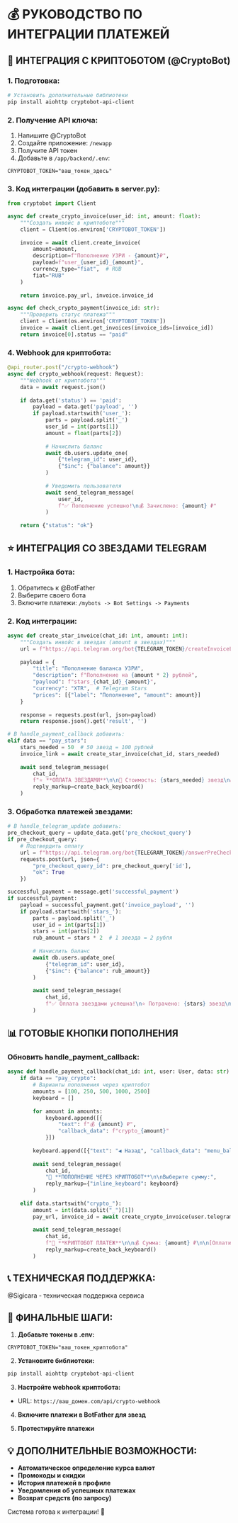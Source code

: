 # 💰 РУКОВОДСТВО ПО ИНТЕГРАЦИИ ПЛАТЕЖЕЙ

## 🤖 ИНТЕГРАЦИЯ С КРИПТОБОТОМ (@CryptoBot)

### 1. Подготовка:
```bash
# Установить дополнительные библиотеки
pip install aiohttp cryptobot-api-client
```

### 2. Получение API ключа:
1. Напишите @CryptoBot
2. Создайте приложение: `/newapp`
3. Получите API токен
4. Добавьте в `/app/backend/.env`:
```env
CRYPTOBOT_TOKEN="ваш_токен_здесь"
```

### 3. Код интеграции (добавить в server.py):
```python
from cryptobot import Client

async def create_crypto_invoice(user_id: int, amount: float):
    """Создать инвойс в криптоботе"""
    client = Client(os.environ['CRYPTOBOT_TOKEN'])
    
    invoice = await client.create_invoice(
        amount=amount,
        description=f"Пополнение УЗРИ - {amount}₽",
        payload=f"user_{user_id}_{amount}",
        currency_type="fiat",  # RUB
        fiat="RUB"
    )
    
    return invoice.pay_url, invoice.invoice_id

async def check_crypto_payment(invoice_id: str):
    """Проверить статус платежа"""
    client = Client(os.environ['CRYPTOBOT_TOKEN'])
    invoice = await client.get_invoices(invoice_ids=[invoice_id])
    return invoice[0].status == "paid"
```

### 4. Webhook для криптобота:
```python
@api_router.post("/crypto-webhook")
async def crypto_webhook(request: Request):
    """Webhook от криптобота"""
    data = await request.json()
    
    if data.get('status') == 'paid':
        payload = data.get('payload', '')
        if payload.startswith('user_'):
            parts = payload.split('_')
            user_id = int(parts[1])
            amount = float(parts[2])
            
            # Начислить баланс
            await db.users.update_one(
                {"telegram_id": user_id},
                {"$inc": {"balance": amount}}
            )
            
            # Уведомить пользователя
            await send_telegram_message(
                user_id,
                f"✅ Пополнение успешно!\n💰 Зачислено: {amount} ₽"
            )
    
    return {"status": "ok"}
```

## ⭐ ИНТЕГРАЦИЯ СО ЗВЕЗДАМИ TELEGRAM

### 1. Настройка бота:
1. Обратитесь к @BotFather
2. Выберите своего бота
3. Включите платежи: `/mybots -> Bot Settings -> Payments`

### 2. Код интеграции:
```python
async def create_star_invoice(chat_id: int, amount: int):
    """Создать инвойс в звездах (amount в звездах)"""
    url = f"https://api.telegram.org/bot{TELEGRAM_TOKEN}/createInvoiceLink"
    
    payload = {
        "title": "Пополнение баланса УЗРИ",
        "description": f"Пополнение на {amount * 2} рублей",
        "payload": f"stars_{chat_id}_{amount}",
        "currency": "XTR",  # Telegram Stars
        "prices": [{"label": "Пополнение", "amount": amount}]
    }
    
    response = requests.post(url, json=payload)
    return response.json().get('result', '')

# В handle_payment_callback добавить:
elif data == "pay_stars":
    stars_needed = 50  # 50 звезд = 100 рублей
    invoice_link = await create_star_invoice(chat_id, stars_needed)
    
    await send_telegram_message(
        chat_id,
        f"⭐ **ОПЛАТА ЗВЕЗДАМИ**\n\n💎 Стоимость: {stars_needed} звезд\n💰 Получите: 100 ₽\n\n[Оплатить]({invoice_link})",
        reply_markup=create_back_keyboard()
    )
```

### 3. Обработка платежей звездами:
```python
# В handle_telegram_update добавить:
pre_checkout_query = update_data.get('pre_checkout_query')
if pre_checkout_query:
    # Подтвердить оплату
    url = f"https://api.telegram.org/bot{TELEGRAM_TOKEN}/answerPreCheckoutQuery"
    requests.post(url, json={
        "pre_checkout_query_id": pre_checkout_query['id'],
        "ok": True
    })

successful_payment = message.get('successful_payment')
if successful_payment:
    payload = successful_payment.get('invoice_payload', '')
    if payload.startswith('stars_'):
        parts = payload.split('_')
        user_id = int(parts[1])
        stars = int(parts[2])
        rub_amount = stars * 2  # 1 звезда = 2 рубля
        
        # Начислить баланс
        await db.users.update_one(
            {"telegram_id": user_id},
            {"$inc": {"balance": rub_amount}}
        )
        
        await send_telegram_message(
            chat_id,
            f"✅ Оплата звездами успешна!\n⭐ Потрачено: {stars} звезд\n💰 Зачислено: {rub_amount} ₽"
        )
```

## 📊 ГОТОВЫЕ КНОПКИ ПОПОЛНЕНИЯ

### Обновить handle_payment_callback:
```python
async def handle_payment_callback(chat_id: int, user: User, data: str):
    if data == "pay_crypto":
        # Варианты пополнения через криптобот
        amounts = [100, 250, 500, 1000, 2500]
        keyboard = []
        
        for amount in amounts:
            keyboard.append([{
                "text": f"💰 {amount} ₽", 
                "callback_data": f"crypto_{amount}"
            }])
        
        keyboard.append([{"text": "◀️ Назад", "callback_data": "menu_balance"}])
        
        await send_telegram_message(
            chat_id,
            "🤖 **ПОПОЛНЕНИЕ ЧЕРЕЗ КРИПТОБОТ**\n\nВыберите сумму:",
            reply_markup={"inline_keyboard": keyboard}
        )
    
    elif data.startswith("crypto_"):
        amount = int(data.split("_")[1])
        pay_url, invoice_id = await create_crypto_invoice(user.telegram_id, amount)
        
        await send_telegram_message(
            chat_id,
            f"🤖 **КРИПТОБОТ ПЛАТЕЖ**\n\n💰 Сумма: {amount} ₽\n\n[Оплатить]({pay_url})",
            reply_markup=create_back_keyboard()
        )
```

## 📞 **ТЕХНИЧЕСКАЯ ПОДДЕРЖКА:**
@Sigicara - техническая поддержка сервиса

## 🔧 **ФИНАЛЬНЫЕ ШАГИ:**

1. **Добавьте токены в .env:**
```env
CRYPTOBOT_TOKEN="ваш_токен_криптобота"
```

2. **Установите библиотеки:**
```bash
pip install aiohttp cryptobot-api-client
```

3. **Настройте webhook криптобота:**
- URL: `https://ваш_домен.com/api/crypto-webhook`

4. **Включите платежи в BotFather для звезд**

5. **Протестируйте платежи**

## 💡 ДОПОЛНИТЕЛЬНЫЕ ВОЗМОЖНОСТИ:

- **Автоматическое определение курса валют**
- **Промокоды и скидки**  
- **История платежей в профиле**
- **Уведомления об успешных платежах**
- **Возврат средств (по запросу)**

Система готова к интеграции! 🚀